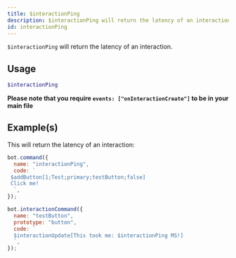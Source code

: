 ```yaml
---
title: $interactionPing
description: $interactionPing will return the latency of an interaction.
id: interactionPing
---
```


`$interactionPing` will return the latency of an interaction.

## Usage

```php
$interactionPing
```

**Please note that you require `events: ["onInteractionCreate"]` to be in your main file**

## Example(s)

This will return the latency of an interaction:

```javascript
bot.command({
  name: "interactionPing",
  code: `
 $addButton[1;Test;primary;testButton;false]
 Click me!
  `,
});

bot.interactionCommand({
  name: "testButton",
  prototype: "button",
  code: `
  $interactionUpdate[This took me: $interactionPing MS!]
  `,
});
```
